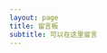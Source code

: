 ```yaml
---
layout: page
title: 留言板
subtitle: 可以在这里留言
---
```

<div class="asd">
</div>
<!--
<div class="kk" style="wiidth:900px; height:266px;margin:0 auto">
<div class="cl" style="margin:0 auto; width:600px;height:200px;">
   <br>Some articles are just so long they deserve a really long title to see if things will break well
   </div>
</div>

